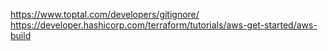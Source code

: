 

https://www.toptal.com/developers/gitignore/
https://developer.hashicorp.com/terraform/tutorials/aws-get-started/aws-build